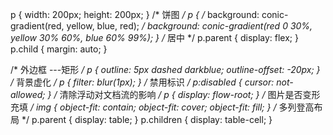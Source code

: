 p {
  width: 200px;
  height: 200px;
}
/* 饼图 */
p {
  /* background: conic-gradient(red, yellow, blue, red); */
  background: conic-gradient(red 0 30%, yellow 30% 60%, blue 60% 99%);
}
/* 居中 */
p.parent {
  display: flex;
}
p.child {
  margin: auto;
}

/* 外边框   ---矩形 */
p {
  outline: 5px dashed darkblue;
  outline-offset: -20px;
}
/* 背景虚化 */
p {
  filter: blur(1px);
}
/* 禁用标识 */
p:disabled {
  cursor: not-allowed;
}
/* 清除浮动对文档流的影响 */
p {
  display: flow-root;
}
/* 图片是否变形充填 */
img {
  object-fit: contain;
  object-fit: cover;
  object-fit: fill;
}
/* 多列登高布局 */
p.parent {
  display: table;
}
p.children {
  display: table-cell;
}
